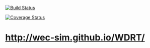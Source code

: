 [![Build Status](https://travis-ci.com/ssolson/WDRT.svg?branch=CI)](https://travis-ci.com/ssolson/WDRT)

[![Coverage Status](https://coveralls.io/repos/github/ssolson/WDRT/badge.svg?branch=test_long)](https://coveralls.io/github/ssolson/WDRT?branch=test_long)

# http://wec-sim.github.io/WDRT/
 
